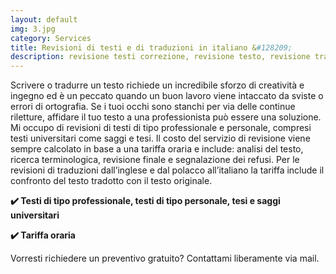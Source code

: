```yaml
---
layout: default
img: 3.jpg
category: Services
title: Revisioni di testi e di traduzioni in italiano &#128209;
description: revisione testi correzione, revisione testo, revisione traduzione inglese, revisione traduzione polacco
---
```

<p>
Scrivere o tradurre un testo richiede un incredibile sforzo di creatività e ingegno ed è un peccato quando un buon lavoro viene intaccato da sviste o errori di ortografia. Se i tuoi occhi sono stanchi per via delle continue riletture, affidare il tuo testo a una professionista può essere una soluzione. Mi occupo di revisioni di testi di tipo professionale e personale, compresi testi universitari come saggi e tesi. Il costo del servizio di revisione viene sempre calcolato in base a una tariffa oraria e include: analisi del testo, ricerca terminologica, revisione finale e segnalazione dei refusi. Per le revisioni di traduzioni dall’inglese e dal polacco all’italiano la tariffa include il confronto del testo tradotto con il testo originale.
</p>
<p>
<strong>✔️ Testi di tipo professionale, testi di tipo personale, tesi e saggi universitari</strong>
</p>
<p>
<strong>✔️ Tariffa oraria</strong>
</p>
<p>
Vorresti richiedere un preventivo gratuito? Contattami liberamente via mail.
</p>

